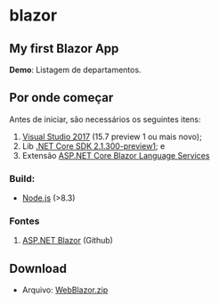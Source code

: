 # blazor
<h2>My first Blazor App</h2>
<b>Demo</b>: Listagem de departamentos.
<h2>Por onde começar</h2>
<p>
  Antes de iniciar, são necessários os seguintes itens:
  <ol>
      <li><a href="https://www.visualstudio.com/pt-br/vs/preview/?rr=https%3A%2F%2Fgithub.com%2Faspnet%2FBlazor">Visual Studio 2017</a> (15.7 preview 1 ou mais novo);</li>
      <li>Lib <a href="https://www.microsoft.com/net/download/dotnet-core/sdk-2.1.300-preview1">.NET Core SDK 2.1.300-preview1;</a> e</li>
      <li>Extensão <a href="https://marketplace.visualstudio.com/items?itemName=aspnet.blazor">ASP.NET Core Blazor Language Services</a></li>
  </ol>
</p>
<p>
  <h3>Build:</h3>
  <ul>
    <li><a href="https://nodejs.org/">Node.js</a> (>8.3)</li>
  </ul>
</p>
<p>
  <h3>Fontes</h3>
  <ol>
    <li><a href="https://github.com/aspnet/Blazor">ASP.NET Blazor</a> (Github)</li>
  </ol>
</p>
<h2>Download</h2>
<p>
  <ul>
    <li>Arquivo: <a href="https://github.com/renanlq/blazor/blob/master/WebBlazor.zip">WebBlazor.zip</a></li>
  </ul>
</p>
<br />
